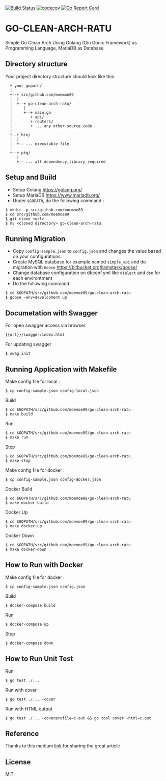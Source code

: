 [![Build Status](https://travis-ci.org/moemoe89/go-clean-arch-ratu.svg?branch=master)](https://travis-ci.org/moemoe89/go-clean-arch-ratu)
[![codecov](https://codecov.io/gh/moemoe89/go-clean-arch-ratu/branch/master/graph/badge.svg)](https://codecov.io/gh/moemoe89/go-clean-arch-ratu)
[![Go Report Card](https://goreportcard.com/badge/github.com/moemoe89/go-clean-arch-ratu)](https://goreportcard.com/report/github.com/moemoe89/go-clean-arch-ratu)

# GO-CLEAN-ARCH-RATU #

Simple Go Clean Arch Using Golang (Gin Gonic Framework) as Programming Language, MariaDB as Database

## Directory structure
Your project directory structure should look like this
```
  + your_gopath/
  |
  +--+ src/github.com/moemoe89
  |  |
  |  +--+ go-clean-arch-ratu/
  |     |
  |     +--+ main.go
  |        + api/
  |        + routers/
  |        + ... any other source code
  |
  +--+ bin/
  |  |
  |  +-- ... executable file
  |
  +--+ pkg/
     |
     +-- ... all dependency_library required

```

## Setup and Build

* Setup Golang <https://golang.org/>
* Setup MariaDB <https://www.mariadb.org/>
* Under `$GOPATH`, do the following command :
```
$ mkdir -p src/github.com/moemoe89
$ cd src/github.com/moemoe89
$ git clone <url>
$ mv <cloned directory> go-clean-arch-ratu
```

## Running Migration
* Copy `config-sample.json` to `config.json` and changes the value based on your configurations.
* Create MySQL database for example named `simple_api` and do migration with `Goose` <https://bitbucket.org/liamstask/goose/>
* Change database configuration on dbconf.yml like `dialect` and `dsn` for each environtment
* Do the following command
```
$ cd $GOPATH/src/github.com/moemoe89/go-clean-arch-ratu
$ goose -env=development up
```

## Documetation with Swagger
For open swagger access via browser
```
{{url}}/swagger/index.html
```
For updating swagger
```
$ swag init
```

## Running Application with Makefile
Make config file for local :
```
$ cp config-sample.json config-local.json
```
Build
```
$ cd $GOPATH/src/github.com/moemoe89/go-clean-arch-ratu
$ make build
```
Run
```
$ cd $GOPATH/src/github.com/moemoe89/go-clean-arch-ratu
$ make run
```
Stop
```
$ cd $GOPATH/src/github.com/moemoe89/go-clean-arch-ratu
$ make stop
```
Make config file for docker :
```
$ cp config-sample.json config-docker.json
```
Docker Build
```
$ cd $GOPATH/src/github.com/moemoe89/go-clean-arch-ratu
$ make docker-build
```
Docker Up
```
$ cd $GOPATH/src/github.com/moemoe89/go-clean-arch-ratu
$ make docker-up
```
Docker Down
```
$ cd $GOPATH/src/github.com/moemoe89/go-clean-arch-ratu
$ make docker-down
```

## How to Run with Docker
Make config file for docker :
```
$ cp config-sample.json config.json
```
Build
```
$ docker-compose build
```
Run
```
$ docker-compose up
```
Stop
```
$ docker-compose down
```

## How to Run Unit Test
Run
```
$ go test ./...
```
Run with cover
```
$ go test ./... -cover
```
Run with HTML output
```
$ go test ./... -coverprofile=c.out && go tool cover -html=c.out
```

## Reference

Thanks to this medium [link](https://medium.com/golangid/mencoba-golang-clean-architecture-c2462f355f41) for sharing the great article

## License

MIT